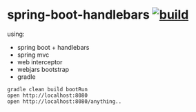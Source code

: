 spring-boot-handlebars [![build](https://travis-ci.org/daggerok/spring-boot-handlebars.svg?branch=master)](https://travis-ci.org/daggerok/spring-boot-handlebars) 
======================

using:

- spring boot + handlebars
- spring mvc
- web interceptor
- webjars bootstrap
- gradle

```shell
gradle clean build bootRun
open http://localhost:8080
open http://localhost:8080/anything..
```
